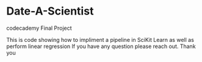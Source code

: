 # Date-A-Scientist
codecademy Final Project

This is code showing how to impliment a pipeline in SciKit Learn as well as perform linear regression
If you have any question please reach out.
Thank you
